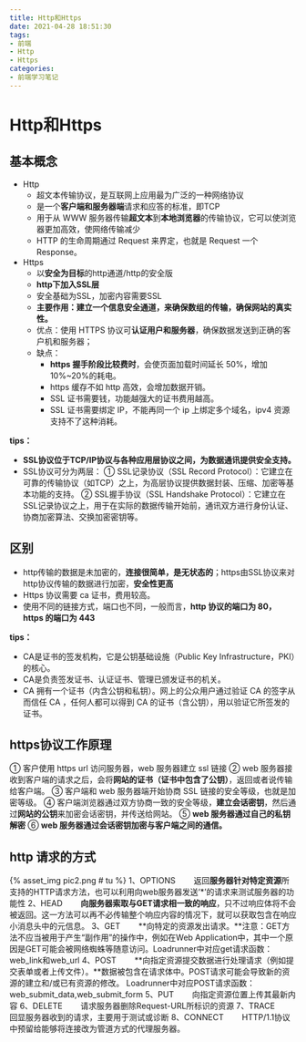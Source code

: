 ```yaml
---
title: Http和Https
date: 2021-04-28 18:51:30
tags:
- 前端
- Http
- Https
categories:
- 前端学习笔记
---
```


# Http和Https

## 基本概念

* Http
    * 超文本传输协议，是互联网上应用最为广泛的一种网络协议
    * 是一个**客户端和服务器端**请求和应答的标准，即TCP
    * 用于从 WWW 服务器传输**超文本**到**本地浏览器**的传输协议，它可以使浏览器更加高效，使网络传输减少
    * HTTP 的生命周期通过 Request 来界定，也就是 Request 一个 Response。
* Https
    * 以**安全为目标**的http通道/http的安全版
    * **http下加入SSL层**
    * 安全基础为SSL，加密内容需要SSL
    * **主要作用：建立一个信息安全通道，来确保数组的传输，确保网站的真实性。**
    * 优点：使用 HTTPS 协议可**认证用户和服务器**，确保数据发送到正确的客户机和服务器；
    * 缺点：
        * **https 握手阶段比较费时**，会使页面加载时间延长 50%，增加 10%~20%的耗电。
        * https 缓存不如 http 高效，会增加数据开销。
        * SSL 证书需要钱，功能越强大的证书费用越高。
        * SSL 证书需要绑定 IP，不能再同一个 ip 上绑定多个域名，ipv4 资源支持不了这种消耗。

**tips：**
* **SSL协议位于TCP/IP协议与各种应用层协议之间，为数据通讯提供安全支持。**
* SSL协议可分为两层： 
    ① SSL记录协议（SSL Record Protocol）：它建立在可靠的传输协议（如TCP）之上，为高层协议提供数据封装、压缩、加密等基本功能的支持。
    ② SSL握手协议（SSL Handshake Protocol）：它建立在SSL记录协议之上，用于在实际的数据传输开始前，通讯双方进行身份认证、协商加密算法、交换加密密钥等。

## 区别

* http传输的数据是未加密的，**连接很简单，是无状态的**；https由SSL协议来对http协议传输的数据进行加密，**安全性更高**
* Https 协议需要 ca 证书，费用较高。
* 使用不同的链接方式，端口也不同，一般而言，**http 协议的端口为 80，https 的端口为 443**

**tips：**
* CA是证书的签发机构，它是公钥基础设施（Public Key Infrastructure，PKI）的核心。
* CA是负责签发证书、认证证书、管理已颁发证书的机关。
* CA 拥有一个证书（内含公钥和私钥）。网上的公众用户通过验证 CA 的签字从而信任 CA ，任何人都可以得到 CA 的证书（含公钥），用以验证它所签发的证书。

## https协议工作原理

① 客户使用 https url 访问服务器，web 服务器建立 ssl 链接
② web 服务器接收到客户端的请求之后，会将**网站的证书（证书中包含了公钥）**，返回或者说传输给客户端。
③ 客户端和 web 服务器端开始协商 SSL 链接的安全等级，也就是加密等级。
④ 客户端浏览器通过双方协商一致的安全等级，**建立会话密钥**，然后通过**网站的公钥**来加密会话密钥，并传送给网站。
⑤ **web 服务器通过自己的私钥解密**
⑥ **web 服务器通过会话密钥加密与客户端之间的通信。**

## http 请求的方式

{% asset_img pic2.png # tu %}
1、OPTIONS
&emsp;&emsp;返回**服务器针对特定资源**所支持的HTTP请求方法，也可以利用向web服务器发送‘*’的请求来测试服务器的功能性
2、HEAD
&emsp;&emsp;**向服务器索取与GET请求相一致的响应**，只不过响应体将不会被返回。这一方法可以再不必传输整个响应内容的情况下，就可以获取包含在响应小消息头中的元信息。
3、GET
&emsp;&emsp;**向特定的资源发出请求。**注意：GET方法不应当被用于产生“副作用”的操作中，例如在Web Application中，其中一个原因是GET可能会被网络蜘蛛等随意访问。Loadrunner中对应get请求函数：web_link和web_url
4、POST
&emsp;&emsp;**向指定资源提交数据进行处理请求（例如提交表单或者上传文件）。**数据被包含在请求体中。POST请求可能会导致新的资源的建立和/或已有资源的修改。 Loadrunner中对应POST请求函数：web_submit_data,web_submit_form
5、PUT
&emsp;&emsp;向指定资源位置上传其最新内容
6、DELETE
&emsp;&emsp;请求服务器删除Request-URL所标识的资源
7、TRACE
&emsp;&emsp;回显服务器收到的请求，主要用于测试或诊断
8、CONNECT
&emsp;&emsp;HTTP/1.1协议中预留给能够将连接改为管道方式的代理服务器。
